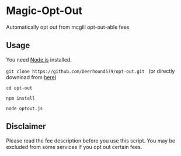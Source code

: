 # Magic-Opt-Out
Automatically opt out from mcgill opt-out-able fees
## Usage
You need [Node.js](https://nodejs.org/en/) installed.

`git clone https://github.com/Deerhound579/opt-out.git ` (or directly download from [here](https://raw.githubusercontent.com/Deerhound579/opt-out/master/optout.js))

`cd opt-out`

`npm install`

`node optout.js`

## Disclaimer
Please read the fee description before you use this script. You may be excluded from some services if you opt out certain fees.
